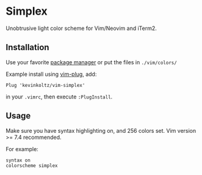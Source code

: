 # Simplex

Unobtrusive light color scheme for Vim/Neovim and iTerm2.

## Installation

Use your favorite [package manager](https://www.reddit.com/r/vim/comments/4qo7ur/which_plugin_installer_or_vim_package_manager/)
or put the files in `./vim/colors/`

Example install using [vim-plug](https://github.com/junegunn/vim-plug), add:

    Plug 'kevinkoltz/vim-simplex'

in your `.vimrc`, then execute `:PlugInstall`.

## Usage
Make sure you have syntax highlighting on, and 256
colors set. Vim version >= 7.4 recommended.

For example:

    syntax on
    colorscheme simplex
